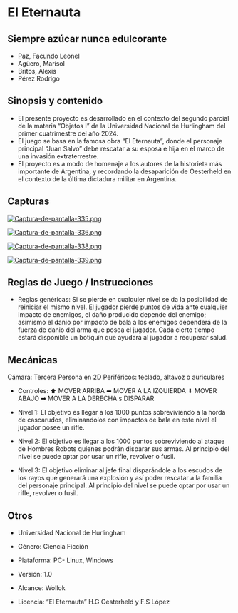 # El Eternauta

## Siempre azúcar nunca edulcorante

- Paz, Facundo Leonel
- Agüero, Marisol
- Britos, Alexis
- Pérez Rodrigo

## Sinopsis y contenido
- El presente proyecto es desarrollado en el contexto del segundo parcial de la materia “Objetos I” de la Universidad Nacional de Hurlingham del primer cuatrimestre del año 2024.
-	El juego se basa en la famosa obra “El Eternauta”, donde el personaje principal “Juan Salvo” debe rescatar a su esposa e hija en el marco de una invasión extraterrestre. 
-	El proyecto es a modo de homenaje a los autores de la historieta más importante de Argentina, y recordando la desaparición de Oesterheld en el contexto de la última dictadura militar en Argentina.
 
## Capturas

[![Captura-de-pantalla-335.png](https://i.postimg.cc/B64Xmh1Q/Captura-de-pantalla-335.png)](https://postimg.cc/gwtzJHDf)

[![Captura-de-pantalla-336.png](https://i.postimg.cc/RZsbPSCk/Captura-de-pantalla-336.png)](https://postimg.cc/cv3mCNnh)

[![Captura-de-pantalla-338.png](https://i.postimg.cc/HxGzKjqh/Captura-de-pantalla-338.png)](https://postimg.cc/f3KYSWTc)

[![Captura-de-pantalla-339.png](https://i.postimg.cc/5y4Bdznn/Captura-de-pantalla-339.png)](https://postimg.cc/S2P2cn0M)

 
## Reglas de Juego / Instrucciones
- Reglas genéricas: Si se pierde en cualquier nivel se da la posibilidad de reiniciar el mismo nivel. El jugador pierde puntos de vida ante cualquier impacto de enemigos, el daño producido depende del enemigo; asimismo el danio por impacto de bala a los enemigos dependerá de la fuerza de danio del arma que posea el jugador.
Cada cierto tiempo estará disponible un botiquín que ayudará al jugador a recuperar salud.

## Mecánicas

Cámara: Tercera Persona en 2D
Periféricos: teclado, altavoz o auriculares
- Controles: 
  ⬆ MOVER ARRIBA
  ⬅ MOVER A  LA IZQUIERDA
  ⬇ MOVER ABAJO
  ➡ MOVER A LA DERECHA
  s DISPARAR

- Nivel 1: El objetivo es llegar a los 1000 puntos sobreviviendo a la horda de cascarudos, eliminandolos con impactos de bala en este nivel el jugador posee un rifle.
- Nivel 2: El objetivo es llegar a los 1000 puntos sobreviviendo al ataque de Hombres Robots quienes podrán disparar sus armas. Al principio del nivel se puede optar por usar un rifle,
revolver o fusil.
- Nivel 3: El objetivo eliminar al jefe final disparándole a los escudos de los rayos que generará una explosión y así poder rescatar a la familia del personaje principal. Al principio del nivel se puede optar por usar un rifle, revolver o fusil.

## Otros

- Universidad Nacional de Hurlingham

- Género: Ciencia Ficción 

- Plataforma: PC- Linux, Windows

- Versión: 1.0

- Alcance: Wollok
 
- Licencia: “El Eternauta” H.G Oesterheld y F.S López 
